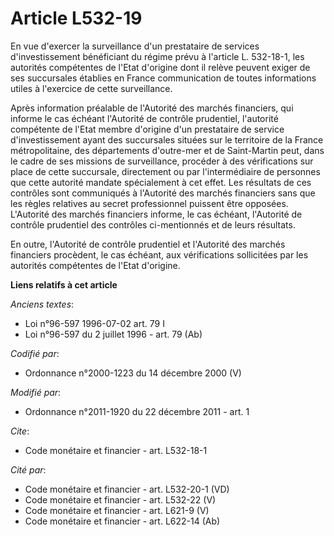# Article L532-19

En vue d'exercer la surveillance d'un prestataire de services d'investissement bénéficiant du régime prévu à l'article L.
532-18-1, les autorités compétentes de l'Etat d'origine dont il relève peuvent exiger de ses succursales établies en France
communication de toutes informations utiles à l'exercice de cette surveillance. 

Après information préalable de l'Autorité des marchés financiers, qui informe le cas échéant l'Autorité de contrôle
prudentiel, l'autorité compétente de l'Etat membre d'origine d'un prestataire de service d'investissement ayant des
succursales situées sur le territoire de la France métropolitaine, des départements d'outre-mer et de Saint-Martin peut, dans
le cadre de ses missions de surveillance, procéder à des vérifications sur place de cette succursale, directement ou par
l'intermédiaire de personnes que cette autorité mandate spécialement à cet effet. Les résultats de ces contrôles sont
communiqués à l'Autorité des marchés financiers sans que les règles relatives au secret professionnel puissent être opposées.
L'Autorité des marchés financiers informe, le cas échéant, l'Autorité de contrôle prudentiel des contrôles ci-mentionnés et
de leurs résultats. 

En outre, l'Autorité de contrôle prudentiel et l'Autorité des marchés financiers procèdent, le cas échéant, aux vérifications
sollicitées par les autorités compétentes de l'Etat d'origine.

**Liens relatifs à cet article**

_Anciens textes_:

  - Loi n°96-597 1996-07-02 art. 79 I
  - Loi n°96-597 du 2 juillet 1996 - art. 79 (Ab)

_Codifié par_:

  - Ordonnance n°2000-1223 du 14 décembre 2000 (V)

_Modifié par_:

  - Ordonnance n°2011-1920 du 22 décembre 2011 - art. 1

_Cite_:

  - Code monétaire et financier - art. L532-18-1

_Cité par_:

  - Code monétaire et financier - art. L532-20-1 (VD)
  - Code monétaire et financier - art. L532-22 (V)
  - Code monétaire et financier - art. L621-9 (V)
  - Code monétaire et financier - art. L622-14 (Ab)

